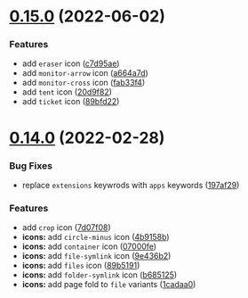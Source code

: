 # [0.15.0](https://github.com/jaynewey/charm-icons/compare/v0.14.0...v0.15.0) (2022-06-02)


### Features

* add `eraser` icon ([c7d95ae](https://github.com/jaynewey/charm-icons/commit/c7d95ae28df57a5d9b0b365cc7938dfa0d7dd517))
* add `monitor-arrow` icon ([a664a7d](https://github.com/jaynewey/charm-icons/commit/a664a7d41db845f3e6eb04028dc1a8d8e89fa6b1))
* add `monitor-cross` icon ([fab33f4](https://github.com/jaynewey/charm-icons/commit/fab33f49f37ce6ba4841cd282ce2f1cefdef76b9))
* add `tent` icon ([20d9f82](https://github.com/jaynewey/charm-icons/commit/20d9f821f64a5ced614d6fd001c03266584d5a36))
* add `ticket` icon ([89bfd22](https://github.com/jaynewey/charm-icons/commit/89bfd22e0dee7146f347dcd8b372efbaf629856e))

# [0.14.0](https://github.com/jaynewey/charm-icons/compare/v0.13.0...v0.14.0) (2022-02-28)


### Bug Fixes

* replace `extensions` keywrods with `apps` keywords ([197af29](https://github.com/jaynewey/charm-icons/commit/197af29fedcd32e1ab3a8f8fd36886e0d32b39eb))


### Features

* add `crop` icon ([7d07f08](https://github.com/jaynewey/charm-icons/commit/7d07f08f7176afad8c3061d8efa91235346b910e))
* **icons:** add `circle-minus` icon ([4b9158b](https://github.com/jaynewey/charm-icons/commit/4b9158bc97c60996034d57cd26ed22df9d21f56f))
* **icons:** add `container` icon ([07000fe](https://github.com/jaynewey/charm-icons/commit/07000fe8e8e70ec10f8814e37f7181918b2d46e0))
* **icons:** add `file-symlink` icon ([9e436b2](https://github.com/jaynewey/charm-icons/commit/9e436b26e197bb1219aa22b04a6494d4b9582fa2))
* **icons:** add `files` icon ([89b5191](https://github.com/jaynewey/charm-icons/commit/89b5191a7aaf2ecf2e1277cb07fdc5b18ce33449))
* **icons:** add `folder-symlink` icon ([b685125](https://github.com/jaynewey/charm-icons/commit/b6851252a20690bb6e21bfb3f2096a5a73c666f1))
* **icons:** add page fold to `file` variants ([1cadaa0](https://github.com/jaynewey/charm-icons/commit/1cadaa0fcdb0b11274b1f050211ef1c5acb16ef9))
